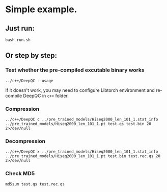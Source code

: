 # Simple example.

## Just run:
`
bash run.sh
`
## Or step by step:

### Test whether the pre-compiled excutable binary works
`
../c++/DeepQC --usage
`

If it doesn't work, you may need to configure Libtorch environment and re-compile DeepQC in `c++` folder.

### Compression
`
../c++/DeepQC c ../pre_trained_models/Hiseq2000_len_101_1.stat_info ../pre_trained_models/Hiseq2000_len_101_1.pt test.qs test.bin 20 2>/dev/null
`

### Decompression
`
../c++/DeepQC x ../pre_trained_models/Hiseq2000_len_101_1.stat_info ../pre_trained_models/Hiseq2000_len_101_1.pt test.bin test.rec.qs 20 2>/dev/null
`

### Check MD5

`
md5sum test.qs test.rec.qs
`

